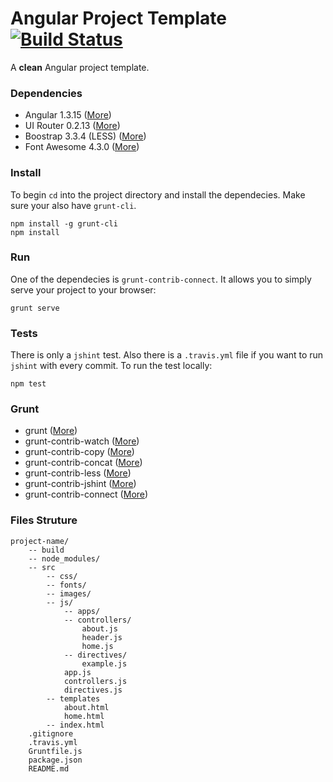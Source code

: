 Angular Project Template [![Build Status](https://travis-ci.org/ekonstantinidis/angular-project-template.svg?branch=master)](https://travis-ci.org/ekonstantinidis/angular-project-template)
=======================

A **clean** Angular project template.


### Dependencies

- Angular 1.3.15 ([More](http://www.angularjs.org/))
- UI Router 0.2.13 ([More](http://www.angularjs.org/))
- Boostrap 3.3.4 (LESS) ([More](http://www.getbootstrap.com/))
- Font Awesome 4.3.0 ([More](http://fontawesome.io/))


### Install
To begin `cd` into the project directory and install the dependecies. Make sure your also have `grunt-cli`.

    npm install -g grunt-cli
    npm install


### Run
One of the dependecies is `grunt-contrib-connect`. It allows you to simply serve your project to your browser:

    grunt serve


### Tests
There is only a `jshint` test. Also there is a `.travis.yml` file if you want to run `jshint` with every commit. To run the test locally:

    npm test


### Grunt

- grunt ([More](http://gruntjs.com/))
- grunt-contrib-watch ([More](https://github.com/gruntjs/grunt-contrib-watch))
- grunt-contrib-copy ([More](https://github.com/gruntjs/grunt-contrib-copy))
- grunt-contrib-concat ([More](https://github.com/gruntjs/grunt-contrib-concat))
- grunt-contrib-less ([More](https://github.com/gruntjs/grunt-contrib-less))
- grunt-contrib-jshint ([More](https://github.com/gruntjs/grunt-contrib-jshint))
- grunt-contrib-connect ([More](https://github.com/gruntjs/grunt-contrib-connect))


### Files Struture

    project-name/
    	-- build
        -- node_modules/
    	-- src
	        -- css/
	        -- fonts/
	        -- images/
	        -- js/
	            -- apps/
	            -- controllers/
	                about.js
	                header.js
	                home.js
	            -- directives/
	                example.js
	            app.js
	            controllers.js
	            directives.js
			-- templates
				about.html
				home.html
	        -- index.html
        .gitignore
        .travis.yml
        Gruntfile.js
        package.json
        README.md